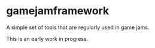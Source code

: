 # gamejamframework
A simple set of tools that are regularly used in game jams.

This is an early work in progress.
